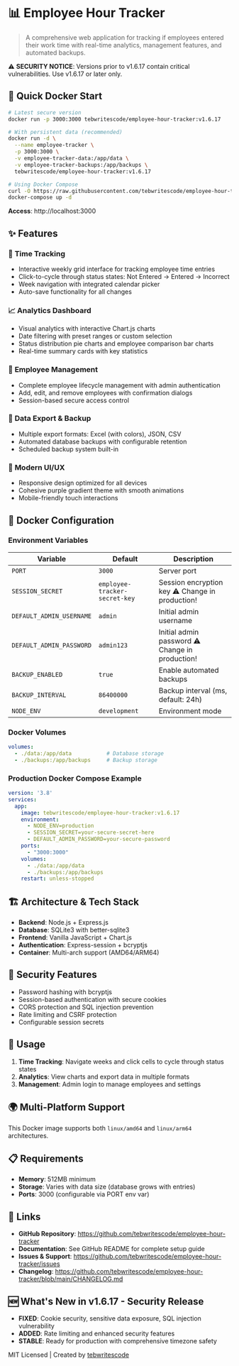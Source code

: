 # 📊 Employee Hour Tracker

> A comprehensive web application for tracking if employees entered their work time with real-time analytics, management features, and automated backups.

⚠️ **SECURITY NOTICE**: Versions prior to v1.6.17 contain critical vulnerabilities. Use v1.6.17 or later only.

## 🚀 Quick Docker Start

```bash
# Latest secure version
docker run -p 3000:3000 tebwritescode/employee-hour-tracker:v1.6.17

# With persistent data (recommended)
docker run -d \
  --name employee-tracker \
  -p 3000:3000 \
  -v employee-tracker-data:/app/data \
  -v employee-tracker-backups:/app/backups \
  tebwritescode/employee-hour-tracker:v1.6.17

# Using Docker Compose
curl -O https://raw.githubusercontent.com/tebwritescode/employee-hour-tracker/main/docker-compose.yml
docker-compose up -d
```

**Access**: http://localhost:3000

## ✨ Features

### 📅 **Time Tracking**
- Interactive weekly grid interface for tracking employee time entries
- Click-to-cycle through status states: Not Entered → Entered → Incorrect  
- Week navigation with integrated calendar picker
- Auto-save functionality for all changes

### 📈 **Analytics Dashboard**
- Visual analytics with interactive Chart.js charts
- Date filtering with preset ranges or custom selection
- Status distribution pie charts and employee comparison bar charts
- Real-time summary cards with key statistics

### 👥 **Employee Management**
- Complete employee lifecycle management with admin authentication
- Add, edit, and remove employees with confirmation dialogs
- Session-based secure access control

### 💾 **Data Export & Backup**
- Multiple export formats: Excel (with colors), JSON, CSV
- Automated database backups with configurable retention
- Scheduled backup system built-in

### 🎨 **Modern UI/UX**
- Responsive design optimized for all devices
- Cohesive purple gradient theme with smooth animations
- Mobile-friendly touch interactions

## 🐋 Docker Configuration

### Environment Variables

| Variable | Default | Description |
|----------|---------|-------------|
| `PORT` | `3000` | Server port |
| `SESSION_SECRET` | `employee-tracker-secret-key` | Session encryption key ⚠️ Change in production! |
| `DEFAULT_ADMIN_USERNAME` | `admin` | Initial admin username |
| `DEFAULT_ADMIN_PASSWORD` | `admin123` | Initial admin password ⚠️ Change in production! |
| `BACKUP_ENABLED` | `true` | Enable automated backups |
| `BACKUP_INTERVAL` | `86400000` | Backup interval (ms, default: 24h) |
| `NODE_ENV` | `development` | Environment mode |

### Docker Volumes
```yaml
volumes:
  - ./data:/app/data           # Database storage
  - ./backups:/app/backups     # Backup storage
```

### Production Docker Compose Example
```yaml
version: '3.8'
services:
  app:
    image: tebwritescode/employee-hour-tracker:v1.6.17
    environment:
      - NODE_ENV=production
      - SESSION_SECRET=your-secure-secret-here
      - DEFAULT_ADMIN_PASSWORD=your-secure-password
    ports:
      - "3000:3000"
    volumes:
      - ./data:/app/data
      - ./backups:/app/backups
    restart: unless-stopped
```

## 🏗️ Architecture & Tech Stack
- **Backend**: Node.js + Express.js
- **Database**: SQLite3 with better-sqlite3
- **Frontend**: Vanilla JavaScript + Chart.js  
- **Authentication**: Express-session + bcryptjs
- **Container**: Multi-arch support (AMD64/ARM64)

## 🔐 Security Features
- Password hashing with bcryptjs
- Session-based authentication with secure cookies
- CORS protection and SQL injection prevention
- Rate limiting and CSRF protection
- Configurable session secrets

## 📖 Usage
1. **Time Tracking**: Navigate weeks and click cells to cycle through status states
2. **Analytics**: View charts and export data in multiple formats
3. **Management**: Admin login to manage employees and settings

## 🌍 Multi-Platform Support
This Docker image supports both `linux/amd64` and `linux/arm64` architectures.

## 📋 Requirements
- **Memory**: 512MB minimum
- **Storage**: Varies with data size (database grows with entries)
- **Ports**: 3000 (configurable via PORT env var)

## 🔗 Links
- **GitHub Repository**: https://github.com/tebwritescode/employee-hour-tracker
- **Documentation**: See GitHub README for complete setup guide
- **Issues & Support**: https://github.com/tebwritescode/employee-hour-tracker/issues
- **Changelog**: https://github.com/tebwritescode/employee-hour-tracker/blob/main/CHANGELOG.md

## 🆕 What's New in v1.6.17 - Security Release
- **FIXED**: Cookie security, sensitive data exposure, SQL injection vulnerability
- **ADDED**: Rate limiting and enhanced security features
- **STABLE**: Ready for production with comprehensive timezone safety

MIT Licensed | Created by [tebwritescode](https://github.com/tebwritescode)